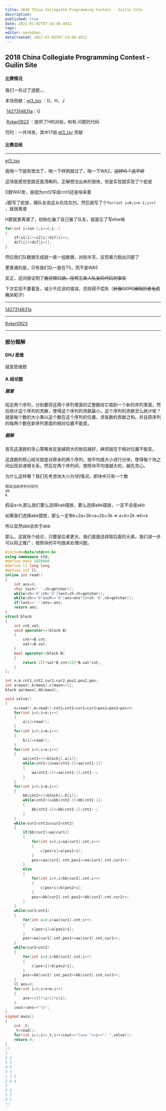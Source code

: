 ```yaml
---
title: 2018 China Collegiate Programming Contest - Guilin Site 
description: 
published: true
date: 2021-01-02T07:14:48.481Z
tags: 
editor: markdown
dateCreated: 2021-01-02T07:14:48.481Z
---
```


## 2018 China Collegiate Programming Contest - Guilin Site 

#### 比赛情况

我们一共过了道题，，

本场贡献：[et3_tsy](https://codeforces.com/profile/et3_tsy) ：D、H、J

​			[1427314831a](https://codeforces.com/profile/1427314831a)：G

​		    [Ryker0923](https://codeforces.com/profile/Ryker0923) ：提供了H的对拍，和有.问题的代码

罚时：一共18发，其中17由 [et3_tsy](https://codeforces.com/profile/et3_tsy) 贡献

#### 比赛总结

---

[et3_tsy](https://codeforces.com/profile/et3_tsy) 

我啪一下就有想法了，啪一下样例就过了，啪一下WA2，~~这好吗？这不好~~

这场我感觉思路还是清晰的，正解想法出来的很快，但是实现就实现了个蛇皮

D题WA1发，是因为cnt2写成cnt3还是啥来着

J题写了蛇皮，跟队友说这从右往左扫，然后就写了个`for(int i=0;i<n-1;i++)   `，就很离谱

H题就更离谱了，初始化骗了自己骗了队友，就是忘了写else啥

```cpp
for(int i=len-1;i>=0;i--)
{
    if(s1[i]!=s2[i])dif[i]=1;
    dif[i]+=dif[i+1];
}
```

然后我们队数据生成就一直一组数据，对拍半天，反而暴力跑出问题了

更离谱的是，只有我们队一直在T5，而不是WA5

反正，这间接证明了~~我日常口胡，压榨工具人队友码代码的事实~~

下次实现不要着急，减少不应该的错误，否则得不偿失（~~好像CCPC绵阳的老毛病我又犯了~~）

---

[1427314831a](https://codeforces.com/profile/1427314831a)









---

[Ryker0923](https://codeforces.com/profile/Ryker0923) 









---



### 部分题解

#### DHJ 思维

就是思维题

#### A.结论题

##### 题意

给定两个序列，分别要将这两个序列里面的正整数给它插到一个新的序列里面，然后统计这个序列的贡献，使得这个序列的贡献最小，这个序列的贡献怎么统计呢？就是每个数的大小乘以这个数在这个序列的位置，求各数的贡献之和。并且原序列的每两个数在新序列里面的相对位置不能变。

##### 题解

首先这道题的贪心策略肯定是越把大的放前越好，麻烦就在于相对位置不能变。

这道题的核心结论就是对原来的两个序列，按平均值大小进行分块，使得每个块之间出现非递增关系，然后在两个序列间，按照块平均值越大的，越先贪心。

为什么这样嘞？我们先考虑块大小为1的情况，即块中只有一个数

```
假设当前序列分别为
ab
k
```

假设a<b,那么我们要么选择kab摆放，要么选择abk摆放，一定不会是akb

如果我们选择abk摆放，那么一定有k+2a+3b>a+2b+3k  => a+b>2k =>b>k

所以显然abk会优于akb

那么，这就有个结论，只要是后者更大，我们直接选择取后面的元素。我们进一步可以将之推广，按照块的平均值来处理问题。

```cpp
#include<bits/stdc++.h>
using namespace std;
#define maxn 1050000
#define ll long long
#define int ll
inline int read()
{
    int ans=0;
    char last=' ',ch=getchar();
    while(ch<'0'|ch>'9')last=ch,ch=getchar();
    while(ch>='0'&&ch<='9')ans=ans*10+ch-'0',ch=getchar();
    if(last=='-')ans=-ans;
    return ans;
}
struct block
{
    int cnt,val;
    void operator+=(block B)
    {
        cnt+=B.cnt;
        val+=B.val;
    }
    bool operator<(block B)
    {
        return 1ll*val*B.cnt<1ll*B.val*cnt;
    }
};

int n,m,cnt1,cnt2,cur1,cur2,pos1,pos2,pos;
int a[maxn],b[maxn],c[maxn<<1];
block aa[maxn],bb[maxn];

void solve()
{
    n=read(),m=read();cnt1=cnt2=cur1=cur2=pos1=pos2=pos=0;
    for(int i=0;i<n;i++)
    {
        a[i]=read();
    }
    for(int i=0;i<m;i++)
    {
        b[i]=read();
    }
    for(int i=0;i<n;i++)
    {
        aa[cnt1++]=block{1,a[i]};
        while(cnt1>1&&aa[cnt1-2]<aa[cnt1-1])
        {
            aa[cnt1-2]+=aa[cnt1-1];cnt1--;
        }
    }
    for(int i=0;i<m;i++)
    {
        bb[cnt2++]=block{1,b[i]};
        while(cnt2>1&&bb[cnt2-2]<bb[cnt2-1])
        {
            bb[cnt2-2]+=bb[cnt2-1];cnt2--;
        }
    }
    while(cur1<cnt1&&cur2<cnt2)
    {
        if(bb[cur2]<aa[cur1])
        {
            for(int i=0;i<aa[cur1].cnt;i++)
            {
                c[pos+i]=a[pos1+i];
            }
            pos+=aa[cur1].cnt,pos1+=aa[cur1].cnt,cur1++;
        }
        else
        {
            for(int i=0;i<bb[cur2].cnt;i++)
            {
                c[pos+i]=b[pos2+i];
            }
            pos+=bb[cur2].cnt,pos2+=bb[cur2].cnt,cur2++;
        }
    }
    while(cur1<cnt1)
    {
        for(int i=0;i<aa[cur1].cnt;i++)
        {
            c[pos+i]=a[pos1+i];
        }
        pos+=aa[cur1].cnt,pos1+=aa[cur1].cnt,cur1++;
    }
    while(cur2<cnt2)
    {
        for(int i=0;i<bb[cur2].cnt;i++)
        {
            c[pos+i]=b[pos2+i];
        }
        pos+=bb[cur2].cnt,pos2+=bb[cur2].cnt,cur2++;
    }
    ll ans=0;
    for(int i=0;i<n+m;i++)
    {
        ans+=1ll*(i+1)*c[i];
    }
    cout<<ans<<"\n";
}
signed main()
{
    int _t;
    _t=read();
    for(int i=1;i<=_t;i++)cout<<"Case "<<i<<": ",solve();
    return 0;
}
/*
2
2 2
5 3
4 5
3 3
1 3 5
2 6 4
1
2 2
5 3
4 5
*/

```

